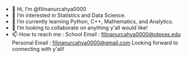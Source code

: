 - 👋 Hi, I’m @filinanurcahya0000
- 👀 I’m interested in Statistics and Data Science.
- 🌱 I’m currently learning Python, C++, Mathematics, and Analytics. 
- 💞️ I’m looking to collaborate on anything y'all would like!
- 📫 How to reach me :
  School Email : filinanurcahya0000@utexas.edu
  Personal Email : filinanurcahya0000@gmail.com
  Looking forward to connecting with y'all!

<!---
filinanurcahya0000/filinanurcahya0000 is a ✨ special ✨ repository because its `README.md` (this file) appears on your GitHub profile.
You can click the Preview link to take a look at your changes.
--->
